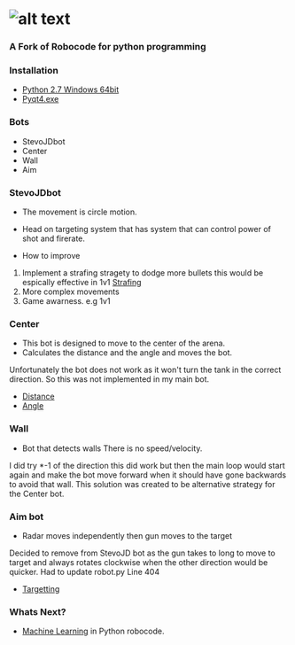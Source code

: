 ![alt text](https://github.com/turkishviking/Python-Robocode/blob/master/Python-Robocode/robotImages/robotTitre.png?raw=true "Python-Robocode")
===============
 


### A Fork of Robocode for python programming


### Installation
* [Python 2.7 Windows 64bit](https://www.python.org/ftp/python/2.7.16/python2716.chm)
* [Pyqt4.exe](https://netcologne.dl.sourceforge.net/project/pyqt/PyQt4/PyQt-4.11.4/PyQt4-4.11.4-gpl-Py2.7-Qt4.8.7-x64.exe)
 

### Bots
 - StevoJDbot
 - Center
 - Wall
 - Aim


### StevoJDbot
 - The movement is circle motion.
 - Head on targeting system that has system that can control power of shot and firerate.
 
 - How to improve
 1. Implement a strafing stragety to dodge more bullets this would be espically effective in 1v1 [Strafing](http://mark.random-article.com/weber/java/robocode/lesson5.html)
 2. More complex movements 
 3. Game awarness. e.g 1v1 
 
 
 
 
### Center
 - This bot is designed to move to the center of the arena.
 - Calculates the distance and the angle and moves the bot.
 
Unfortunately the bot does not work as it won't turn the tank in the correct direction. So this was not implemented in my main bot.

- [Distance](https://stackoverflow.com/questions/5228383/how-do-i-find-the-distance-between-two-points)
- [Angle](https://stackoverflow.com/questions/21483999/using-atan2-to-find-angle-between-two-vectors#21484228)

 

### Wall
 - Bot that detects walls 
 There is no speed/velocity. 
 
 I did try *-1 of the direction this did work but then the main loop would start again and make the bot move forward when it should have gone backwards to avoid that wall.
 This solution was created to be alternative strategy for the Center bot.  
 
### Aim bot
 - Radar moves independently then gun moves to the target
 
 Decided to remove from StevoJD bot as the gun takes to long to move to target and always rotates clockwise when the other direction would be quicker. Had to update robot.py Line 404
- [Targetting](http://robowiki.net/wiki/Head-On_Targeting)

### Whats Next?

- [Machine Learning](http://www.dinbedstemedarbejder.dk/Dat3.pdf) in Python robocode.
